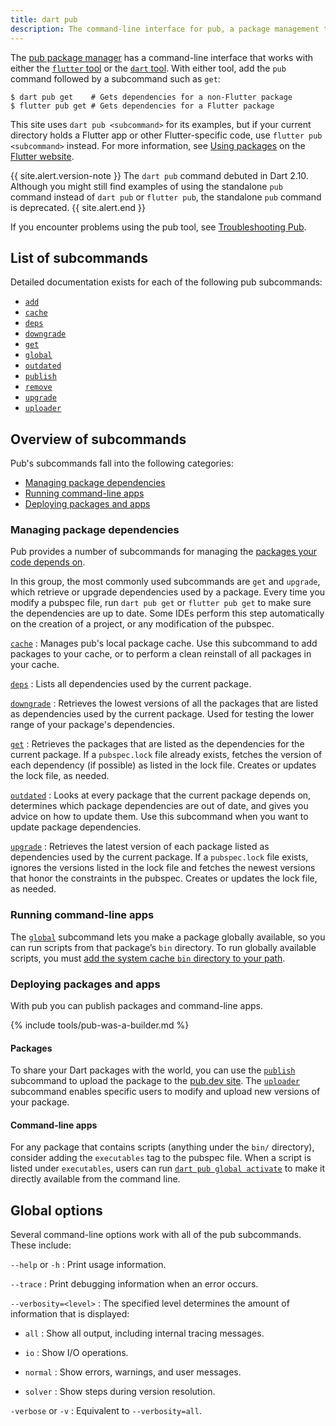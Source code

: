 ```yaml
---
title: dart pub
description: The command-line interface for pub, a package management tool for Dart.
---
```


The [pub package manager](/guides/packages) has a command-line interface
that works with either the
[`flutter` tool][flutter-cli] or the [`dart` tool][dart-cli].
With either tool, add the `pub` command followed by
a subcommand such as `get`:

```terminal
$ dart pub get    # Gets dependencies for a non-Flutter package
$ flutter pub get # Gets dependencies for a Flutter package
```

This site uses `dart pub <subcommand>` for its examples,
but if your current directory holds a Flutter app
or other Flutter-specific code,
use `flutter pub <subcommand>` instead.
For more information, see
[Using packages]({{site.flutter}}/using-packages)
on the [Flutter website]({{site.flutter}}).

[flutter-cli]: {{site.flutter}}/docs/reference/flutter-cli
[dart-cli]: /tools/dart-tool

{{ site.alert.version-note }}
  The `dart pub` command debuted in Dart 2.10.
  Although you might still find examples of
  using the standalone `pub` command instead of
  `dart pub` or `flutter pub`,
  the standalone `pub` command is deprecated.
{{ site.alert.end }}

If you encounter problems using the pub tool,
see [Troubleshooting Pub](/tools/pub/troubleshoot).


## List of subcommands

Detailed documentation exists for each of the following pub subcommands:

* [`add`](/tools/pub/cmd/pub-add)
* [`cache`](/tools/pub/cmd/pub-cache)
* [`deps`](/tools/pub/cmd/pub-deps)
* [`downgrade`](/tools/pub/cmd/pub-downgrade)
* [`get`](/tools/pub/cmd/pub-get)
* [`global`](/tools/pub/cmd/pub-global)
* [`outdated`](/tools/pub/cmd/pub-outdated)
* [`publish`](/tools/pub/cmd/pub-lish)
* [`remove`](/tools/pub/cmd/pub-remove)
* [`upgrade`](/tools/pub/cmd/pub-upgrade)
* [`uploader`](/tools/pub/cmd/pub-uploader)


## Overview of subcommands

Pub's subcommands fall into the following categories:

* [Managing package dependencies](#managing-apps)
* [Running command-line apps](#running-command-line-apps)
* [Deploying packages and apps](#deploying-packages-and-apps)


<a id="managing-apps"></a>
### Managing package dependencies

Pub provides a number of subcommands for managing the
[packages your code depends on](/tools/pub/dependencies).

In this group, the most commonly used subcommands are `get` and
`upgrade`, which retrieve or upgrade dependencies used by a package.
Every time you modify a pubspec file,
run `dart pub get` or `flutter pub get`
to make sure the dependencies are up to date. Some IDEs
perform this step automatically on the creation of a project,
or any modification of the pubspec.

[`cache`](/tools/pub/cmd/pub-cache)
: Manages pub's local package cache. Use this subcommand to add packages
  to your cache, or to perform a clean reinstall of all packages in
  your cache.

[`deps`](/tools/pub/cmd/pub-deps)
: Lists all dependencies used by the current package.

[`downgrade`](/tools/pub/cmd/pub-downgrade)
: Retrieves the lowest versions of all the packages that are
  listed as dependencies used by the current package. Used for testing
  the lower range of your package's dependencies.

[`get`](/tools/pub/cmd/pub-get)
: Retrieves the packages that are listed as the dependencies for
  the current package.
  If a `pubspec.lock` file already exists, fetches the version
  of each dependency (if possible) as listed in the lock file.
  Creates or updates the lock file, as needed.

[`outdated`](/tools/pub/cmd/pub-outdated)
: Looks at every package that the current package depends on,
  determines which package dependencies are out of date,
  and gives you advice on how to update them.
  Use this subcommand when you want to update package dependencies.

[`upgrade`](/tools/pub/cmd/pub-upgrade)
: Retrieves the latest version of each package listed
  as dependencies used by the current package. If a `pubspec.lock`
  file exists, ignores the versions listed in the lock file and fetches
  the newest versions that honor the constraints in the pubspec.
  Creates or updates the lock file, as needed.


### Running command-line apps

The [`global`](/tools/pub/cmd/pub-global) subcommand lets you 
make a package globally available, 
so you can run scripts from that package’s `bin` directory.
To run globally available scripts, you must
[add the system cache `bin` directory to your path][add-path].

[add-path]: /tools/pub/cmd/pub-global#running-a-script-from-your-path

### Deploying packages and apps

With pub you can publish packages and command-line apps.

{% include tools/pub-was-a-builder.md %}

#### Packages

To share your Dart packages with the world, you can
use the [`publish`](/tools/pub/cmd/pub-lish) subcommand to upload the
package to the [pub.dev site]({{site.pub}}). The
[`uploader`](/tools/pub/cmd/pub-uploader) subcommand enables specific
users to modify and upload new versions of your package.

#### Command-line apps

For any package that contains scripts (anything under the `bin/`
directory), consider adding the `executables` tag to the pubspec file.
When a script is listed under `executables`, users can run
[`dart pub global activate`](/tools/pub/cmd/pub-global#activating-a-package)
to make it directly available from the command line.


## Global options

Several command-line options work with all of the pub subcommands.
These include:

`--help` or `-h`
: Print usage information.

`--trace`
: Print debugging information when an error occurs.

`--verbosity=<level>`
: The specified level determines the amount of information that is displayed:

* `all`
: Show all output, including internal tracing messages.

* `io`
: Show I/O operations.

* `normal`
: Show errors, warnings, and user messages.

* `solver`
: Show steps during version resolution.

`-verbose` or `-v`
: Equivalent to `--verbosity=all`.
